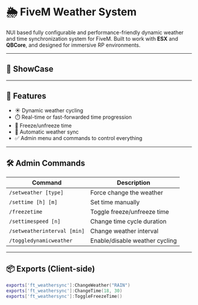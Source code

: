 # 🌦️ FiveM Weather System

NUI based fully configurable and performance-friendly dynamic weather and time synchronization system for FiveM. Built to work with **ESX** and **QBCore**, and designed for immersive RP environments.

---
## 📸 ShowCase

---

## 🔧 Features

- ☀️ Dynamic weather cycling  
- ⏱️ Real-time or fast-forwarded time progression  
- 🧊 Freeze/unfreeze time  
- 🔁 Automatic weather sync  
- ✅ Admin menu and commands to control everything

---

## 🛠️ Admin Commands

| Command                      | Description                        |
|------------------------------|------------------------------------|
| `/setweather [type]`         | Force change the weather           |
| `/settime [h] [m]`           | Set time manually                  |
| `/freezetime`                | Toggle freeze/unfreeze time        |
| `/settimespeed [n]`          | Change time cycle duration         |
| `/setweatherinterval [min]`  | Change weather interval            |
| `/toggledynamicweather`      | Enable/disable weather cycling     |

---

## 📦 Exports (Client-side)

```lua
exports['ft_weathersync']:ChangeWeather("RAIN")
exports['ft_weathersync']:ChangeTime(18, 30)
exports['ft_weathersync']:ToggleFreezeTime()

